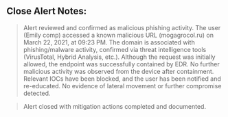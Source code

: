 ## Close Alert Notes:

>Alert reviewed and confirmed as malicious phishing activity. The user (Emily comp) accessed a known malicious URL (mogagrocol.ru) on March 22, 2021, at 09:23 PM. The domain is associated with phishing/malware activity, confirmed via threat intelligence tools (VirusTotal, Hybrid Analysis, etc.). Although the request was initially allowed, the endpoint was successfully contained by EDR. No further malicious activity was observed from the device after containment. Relevant IOCs have been blocked, and the user has been notified and re-educated. No evidence of lateral movement or further compromise detected.

>Alert closed with mitigation actions completed and documented.

